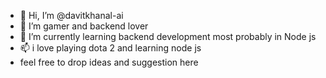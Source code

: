 - 👋 Hi, I’m @davitkhanal-ai
- 👀 I’m gamer and backend lover
- 🌱 I’m currently learning backend development most probably in Node js
- 📫 i love playing dota 2 and learning node js
- feel free to drop ideas and suggestion here

<!---
davitkhanal-ai/davitkhanal-ai is a ✨ special ✨ repository because its `README.md` (this file) appears on your GitHub profile.
You can click the Preview link to take a look at your changes.
--->
